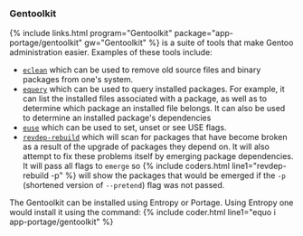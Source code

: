 ### Gentoolkit
{% include links.html program="Gentoolkit" package="app-portage/gentoolkit" gw="Gentoolkit" %} is a suite of tools that make Gentoo administration easier. Examples of these tools include:
* [`eclean`](/man/eclean.1.html) which can be used to remove old source files and binary packages from one's system.
* [`equery`](/man/equery.1.html) which can be used to query installed packages. For example, it can list the installed files associated with a package, as well as to determine which package an installed file belongs. It can also be used to determine an installed package's dependencies
* [`euse`](/man/euse.1.html) which can be used to set, unset or see USE flags.
* [`revdep-rebuild`](/man/revdep-rebuild.1.html) which will scan for packages that have become broken as a result of the upgrade of packages they depend on. It will also attempt to fix these problems itself by emerging package dependencies. It will pass all flags to `emerge` so {% include coders.html line1="revdep-rebuild -p" %} will show the packages that would be emerged if the `-p` (shortened version of `--pretend`) flag was not passed.

The Gentoolkit can be installed using Entropy or Portage. Using Entropy one would install it using the command:
{% include coder.html line1="equo i app-portage/gentoolkit" %}
